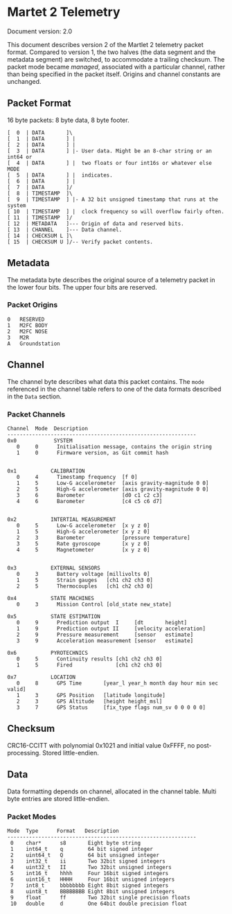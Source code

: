 # Martet 2 Telemetry

Document version: 2.0

This document describes version 2 of the Martlet 2 telemetry packet format. 
Compared to version 1, the two halves (the data segment and the metadata 
segment) are switched, to accommodate a trailing checksum. The packet mode 
became _managed_, associated with a particular channel, rather than being 
specified in the packet itself. Origins and channel constants are unchanged.

## Packet Format

16 byte packets: 8 byte data, 8 byte footer.

    [  0  | DATA       ]\
    [  1  | DATA       ] |
    [  2  | DATA       ] |
    [  3  | DATA       ] |- User data. Might be an 8-char string or an int64 or
    [  4  | DATA       ] |  two floats or four int16s or whatever else MODE
    [  5  | DATA       ] |  indicates.
    [  6  | DATA       ] |
    [  7  | DATA       ]/
    [  8  | TIMESTAMP  ]\
    [  9  | TIMESTAMP  ] |- A 32 bit unsigned timestamp that runs at the system
    [ 10  | TIMESTAMP  ] |  clock frequency so will overflow fairly often.
    [ 11  | TIMESTAMP  ]/
    [ 12  | METADATA   ]--- Origin of data and reserved bits.
    [ 13  | CHANNEL    ]--- Data channel.
    [ 14  | CHECKSUM L ]\
    [ 15  | CHECKSUM U ]/-- Verify packet contents.

## Metadata

The metadata byte describes the original source of a telemetry packet in the 
lower four bits. The upper four bits are reserved.

### Packet Origins

    0   RESERVED
    1   M2FC BODY
    2   M2FC NOSE
    3   M2R
    A   Groundstation

## Channel

The channel byte describes what data this packet contains. The `mode`
referenced in the channel table refers to one of the data formats described in
the `Data` section.

### Packet Channels

    Channel  Mode  Description
    -------------------------------------------------------------
    0x0            SYSTEM
       0     0      Initialisation message, contains the origin string
       1     0      Firmware version, as Git commit hash


    0x1           CALIBRATION
       0     4      Timestamp frequency  [f 0]
       1     5      Low-G accelerometer  [axis gravity-magnitude 0 0]
       2     5      High-G accelerometer [axis gravity-magnitude 0 0]
       3     6      Barometer            [d0 c1 c2 c3]
       4     6      Barometer            [c4 c5 c6 d7]


    0x2           INTERTIAL MEASUREMENT
       0     5      Low-G accelerometer  [x y z 0]
       1     5      High-G accelerometer [x y z 0]
       2     3      Barometer            [pressure temperature]
       3     5      Rate gyroscope       [x y z 0]
       4     5      Magnetometer         [x y z 0]


    0x3           EXTERNAL SENSORS
       0     3      Battery voltage [millivolts 0]
       1     5      Strain gauges   [ch1 ch2 ch3 0]
       2     5      Thermocouples   [ch1 ch2 ch3 0]

    0x4           STATE MACHINES
       0     3      Mission Control [old_state new_state]

    0x5           STATE ESTIMATION
       0     9      Prediction output  I     [dt       height]
       1     9      Prediction output II     [velocity acceleration]
       2     9      Pressure measurement     [sensor   estimate]
       3     9      Acceleration measurement [sensor   estimate]

    0x6           PYROTECHNICS
       0     5      Continuity results [ch1 ch2 ch3 0]
       1     5      Fired              [ch1 ch2 ch3 0]

    0x7           LOCATION
       0     8      GPS Time       [year_l year_h month day hour min sec valid]
       1     3      GPS Position   [latitude longitude]
       2     3      GPS Altitude   [height height_msl]
       3     7      GPS Status     [fix_type flags num_sv 0 0 0 0 0]

## Checksum

CRC16-CCITT with polynomial 0x1021 and initial value 0xFFFF, no 
post-processing. Stored little-endien.

## Data

Data formatting depends on channel, allocated in the channel table. Multi byte 
entries are stored little-endien.

### Packet Modes

    Mode  Type      Format   Description
    -------------------------------------------------------------
     0    char*      s8       Eight byte string
     1    int64_t    q        64 bit signed integer
     2    uint64_t   Q        64 bit unsigned integer
     3    int32_t    ii       Two 32bit signed integers
     4    uint32_t   II       Two 32bit unsigned integers
     5    int16_t    hhhh     Four 16bit signed integers
     6    uint16_t   HHHH     Four 16bit unsigned integers
     7    int8_t     bbbbbbbb Eight 8bit signed integers
     8    uint8_t    BBBBBBBB Eight 8bit unsigned integers
     9    float      ff       Two 32bit single precision floats
     10   double     d        One 64bit double precision float

